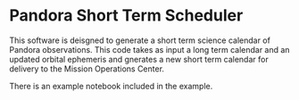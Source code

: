 # Pandora Short Term Scheduler

This software is deisgned to generate a short term science calendar of Pandora observations. This code takes as input a long term calendar and an updated orbital ephemeris and gnerates a new short term calendar for delivery to the Mission Operations Center.

There is an example notebook included in the example.